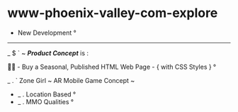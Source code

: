 # www-phoenix-valley-com-explore
- New Development °

---

_ $ ` ~ ***Product Concept*** is :

📑✨ - Buy a Seasonal, Published HTML Web Page - { with CSS Styles } °


_ . ` Zone Girl ~ AR Mobile Game Concept ~  
  
+ _ . Location Based °  
+ _ . MMO Qualities °  
